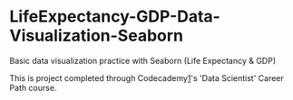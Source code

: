 # LifeExpectancy-GDP-Data-Visualization-Seaborn
Basic data visualization practice with Seaborn (Life Expectancy &amp; GDP)

This is project completed through Codecademy[1]'s 'Data Scientist' Career Path course.

[1]: https://www.codecademy.com/ "Codecademy"
